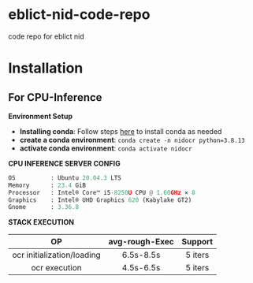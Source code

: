 # eblict-nid-code-repo
code repo for eblict nid 

# Installation

## **For CPU-Inference**

**Environment Setup**

* **Installing conda**: Follow steps [here](https://docs.conda.io/projects/conda/en/latest/user-guide/install/linux.html) to install conda as needed
* **create a conda environment**: ```conda create -n nidocr python=3.8.13```
* **activate conda environment**: ```conda activate nidocr```


**CPU INFERENCE SERVER CONFIG**  

```python
OS          : Ubuntu 20.04.3 LTS       
Memory      : 23.4 GiB 
Processor   : Intel® Core™ i5-8250U CPU @ 1.60GHz × 8    
Graphics    : Intel® UHD Graphics 620 (Kabylake GT2)  
Gnome       : 3.36.8
```

**STACK EXECUTION**

| **OP** | **avg-rough-Exec** | **Support** |
|  :----: |  :----:  |  :----:  |
| ocr initialization/loading | 6.5s-8.5s |5 iters |
| ocr execution | 4.5s-6.5s |5 iters |
